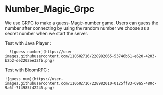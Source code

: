 # Number_Magic_Grpc
  
  We use GRPC to make a guess-Magic-number game. 
  Users can guess the number after connecting by using the random
  number we choose as a secret number when we start the server. 
                
  Test with Java Player :
                
      ![guess number](https://user-images.githubusercontent.com/110602716/228982065-53746b61-e620-4203-b2b2-de2202ee32fb.png)
      
                
                                
  Test with BloomRPC :          
  
    ![guess num](https://user-images.githubusercontent.com/110602716/228982010-0125ff83-69a5-480c-9a6f-7f4985f42245.png)

